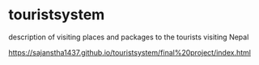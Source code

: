 # touristsystem
description of visiting places and packages to the tourists visiting Nepal

https://sajanstha1437.github.io/touristsystem/final%20project/index.html
